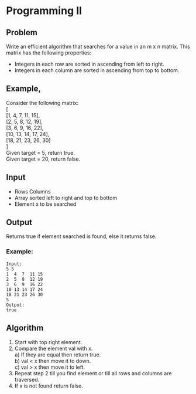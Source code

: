 # Programming II

## Problem  
Write an efficient algorithm that searches for a value in an m x n matrix. This matrix has the
following properties:
* Integers in each row are sorted in ascending from left to right.
* Integers in each column are sorted in ascending from top to bottom.

## Example,
Consider the following matrix:
 <br />
 [ <br />
 [1, 4, 7, 11, 15], <br />
 [2, 5, 8, 12, 19], <br />
 [3, 6, 9, 16, 22], <br />
 [10, 13, 14, 17, 24], <br />
 [18, 21, 23, 26, 30] <br />
 ] <br />
Given target = 5, return true. <br />
Given target = 20, return false. <br />

## Input
* Rows Columns
* Array sorted left to right and top to bottom
* Element x to be searched 
## Output
  Returns true if element searched is found, else it returns false.
### Example:
    Input:
    5 5 
    1  4  7  11 15
    2  5  8  12 19
    3  6  9  16 22 
    10 13 14 17 24 
    18 21 23 26 30 
    5 
    Output:
    true

## Algorithm
1. Start with top right element.
2. Compare the element val with x. <br />
   a) If they are equal then return true. <br />
   b) val < x then move it to down. <br />
   c) val > x then move it to left. <br />
 3. Repeat step 2 till you find element or till all rows and columns are traversed.
 4. If x is not found return false.
